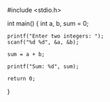 
#include <stdio.h>

int main() {
    int a, b, sum = 0;
  
      
    printf("Enter two integers: ");
    scanf("%d %d", &a, &b);

    sum = a + b;

    printf("Sum: %d", sum);

    return 0;
}    
